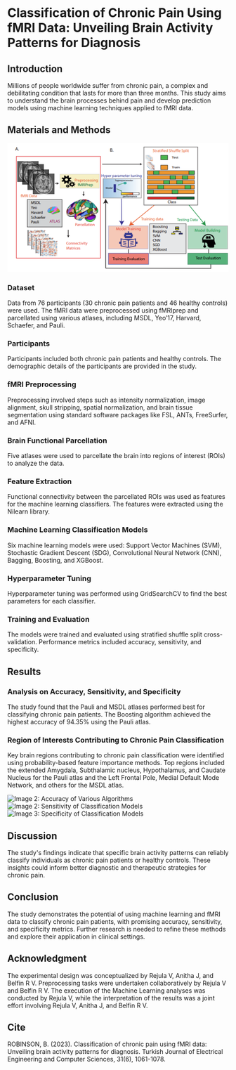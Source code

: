 # Classification of Chronic Pain Using fMRI Data: Unveiling Brain Activity Patterns for Diagnosis

## Introduction
Millions of people worldwide suffer from chronic pain, a complex and debilitating condition that lasts for more than three months. This study aims to understand the brain processes behind pain and develop prediction models using machine learning techniques applied to fMRI data.

## Materials and Methods

![Image 2: Framework ](1pain.png)

### Dataset
Data from 76 participants (30 chronic pain patients and 46 healthy controls) were used. The fMRI data were preprocessed using fMRIprep and parcellated using various atlases, including MSDL, Yeo’17, Harvard, Schaefer, and Pauli.

### Participants
Participants included both chronic pain patients and healthy controls. The demographic details of the participants are provided in the study.

### fMRI Preprocessing
Preprocessing involved steps such as intensity normalization, image alignment, skull stripping, spatial normalization, and brain tissue segmentation using standard software packages like FSL, ANTs, FreeSurfer, and AFNI.

### Brain Functional Parcellation
Five atlases were used to parcellate the brain into regions of interest (ROIs) to analyze the data.

### Feature Extraction
Functional connectivity between the parcellated ROIs was used as features for the machine learning classifiers. The features were extracted using the Nilearn library.

### Machine Learning Classification Models
Six machine learning models were used: Support Vector Machines (SVM), Stochastic Gradient Descent (SDG), Convolutional Neural Network (CNN), Bagging, Boosting, and XGBoost.

### Hyperparameter Tuning
Hyperparameter tuning was performed using GridSearchCV to find the best parameters for each classifier.

### Training and Evaluation
The models were trained and evaluated using stratified shuffle split cross-validation. Performance metrics included accuracy, sensitivity, and specificity.

## Results

### Analysis on Accuracy, Sensitivity, and Specificity
The study found that the Pauli and MSDL atlases performed best for classifying chronic pain patients. The Boosting algorithm achieved the highest accuracy of 94.35% using the Pauli atlas.

### Region of Interests Contributing to Chronic Pain Classification
Key brain regions contributing to chronic pain classification were identified using probability-based feature importance methods. Top regions included the extended Amygdala, Subthalamic nucleus, Hypothalamus, and Caudate Nucleus for the Pauli atlas and the Left Frontal Pole, Medial Default Mode Network, and others for the MSDL atlas.

![Image 2: Accuracy of Various Algorithms](path_to_accuracy_image)
![Image 2: Sensitivity of Classification Models](path_to_sensitivity_image)
![Image 3: Specificity of Classification Models](path_to_specificity_image)

## Discussion
The study's findings indicate that specific brain activity patterns can reliably classify individuals as chronic pain patients or healthy controls. These insights could inform better diagnostic and therapeutic strategies for chronic pain.

## Conclusion
The study demonstrates the potential of using machine learning and fMRI data to classify chronic pain patients, with promising accuracy, sensitivity, and specificity metrics. Further research is needed to refine these methods and explore their application in clinical settings.

## Acknowledgment
The experimental design was conceptualized by Rejula V, Anitha J, and Belfin R V. Preprocessing tasks were undertaken collaboratively by Rejula V and Belfin R V. The execution of the Machine Learning analyses was conducted by Rejula V, while the interpretation of the results was a joint effort involving Rejula V, Anitha J, and Belfin R V.

## Cite
ROBINSON, B. (2023). Classification of chronic pain using fMRI data: Unveiling brain activity patterns for diagnosis. Turkish Journal of Electrical Engineering and Computer Sciences, 31(6), 1061-1078.

